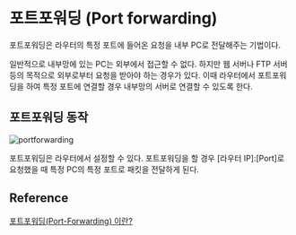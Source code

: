 # 포트포워딩 (Port forwarding)

포트포워딩은 라우터의 특정 포트에 들어온 요청을 내부 PC로 전달해주는 기법이다.

일반적으로 내부망에 있는 PC는 외부에서 접근할 수 없다. 하지만 웹 서버나 FTP 서버 등의 목적으로 외부로부터 요청을 받아야 하는 경우가 있다.
이때 라우터에서 포트포워딩을 하여 특정 포트에 연결할 경우 내부망의 서버로 연결할 수 있도록 한다.

## 포트포워딩 동작
![portforwarding](https://t1.daumcdn.net/cfile/tistory/2410253E53F01BE61F)

포트포워딩은 라우터에서 설정할 수 있다. 포트포워딩을 할 경우 [라우터 IP]:[Port]로 요청했을 때 특정 PC의 특정 포트로 패킷을 전달하게 된다.

## Reference
[포트포워딩\(Port-Forwarding\) 이란?](https://storytown.tistory.com/14)
